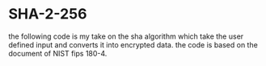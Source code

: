 # SHA-2-256
the following code is my take on the sha algorithm which take the user defined input and converts it into encrypted data.
the code is based on the document of NIST fips 180-4.
